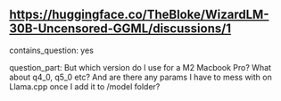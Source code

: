## https://huggingface.co/TheBloke/WizardLM-30B-Uncensored-GGML/discussions/1

contains_question: yes

question_part: But which version do I use for a M2 Macbook Pro? What about q4_0, q5_0 etc? And are there any params I have to mess with on Llama.cpp once I add it to /model folder?
